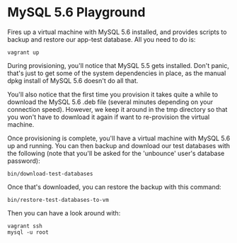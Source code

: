 # MySQL 5.6 Playground

Fires up a virtual machine with MySQL 5.6 installed, and provides scripts to 
backup and restore our app-test database.  All you need to do is:

    vagrant up

During provisioning, you'll notice that MySQL 5.5 gets installed.  Don't panic,
that's just to get some of the system dependencies in place, as the manual
dpkg install of MySQL 5.6 doesn't do all that.

You'll also notice that the first time you provision it takes quite a while to
download the MySQL 5.6 .deb file (several minutes depending on your connection
speed).  However, we keep it around in the tmp directory so that you won't have
to download it again if want to re-provision the virtual machine.

Once provisioning is complete, you'll have a virtual machine with MySQL 5.6 up
and running.  You can then backup and download our test databases with the
following (note that you'll be asked for the 'unbounce' user's database
password):

    bin/download-test-databases

Once that's downloaded, you can restore the backup with this command:

    bin/restore-test-databases-to-vm

Then you can have a look around with:

    vagrant ssh
    mysql -u root

